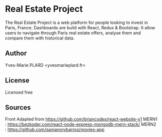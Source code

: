 # Real Estate Project

The Real Estate Project is a web platform for people looking to invest in Paris, France.
Dashboards are build with React, Redux & Bootstrap. It allow users to navigate through Paris real estate offers, analyse them and compare them with historical data.

## Author
Yves-Marie PLARD <yvesmarieplard.fr>

## License
Licensed free

## Sources
Front Adapted from https://github.com/briancodex/react-website-v1
MERN1 : https://bezkoder.com/react-node-express-mongodb-mern-stack/
MERN2 : https://github.com/samaronybarros/movies-app
